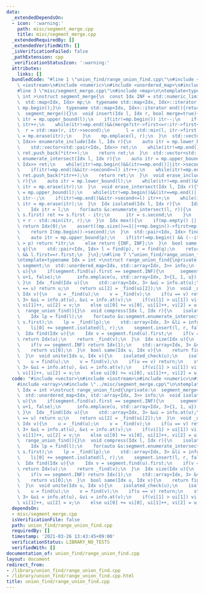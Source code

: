 ```yaml
---
data:
  _extendedDependsOn:
  - icon: ':warning:'
    path: misc/segment_merge.cpp
    title: misc/segment_merge.cpp
  _extendedRequiredBy: []
  _extendedVerifiedWith: []
  _isVerificationFailed: false
  _pathExtension: cpp
  _verificationStatusIcon: ':warning:'
  attributes:
    links: []
  bundledCode: "#line 1 \"union_find/range_union_find.cpp\"\n#include <vector>\n#include\
    \ <iostream>\n#include <numeric>\n#include <unordered_map>\n#include <array>\n\
    #line 3 \"misc/segment_merge.cpp\"\n#include <map>\n\ntemplate<typename Idx =\
    \ int >\nstruct segment_merge{\n  const Idx INF = std::numeric_limits<Idx>::max();\n\
    \  std::map<Idx, Idx> mp;\n  typename std::map<Idx, Idx>::iterator begin(){return\
    \ mp.begin();}\n  typename std::map<Idx, Idx>::iterator end(){return mp.end();}\n\
    \  segment_merge(){}\n  void insert(Idx l, Idx r, bool merge=true){\n    auto\
    \ itr = mp.upper_bound(l);\n    if(itr!=mp.begin()) itr--;\n    if(itr!=mp.end()&&(merge?itr->second<l:itr->second<=l))\
    \ itr++;\n    while(itr!=mp.end()&&(merge?itr->first<=r:itr->first<r)){\n    \
    \  r = std::max(r, itr->second);\n      l = std::min(l, itr->first);\n      itr\
    \ = mp.erase(itr);\n    }\n    mp.emplace(l, r);\n  }\n  std::vector<std::pair<Idx,\
    \ Idx>> enumerate_include(Idx l, Idx r){\n    auto itr = mp.lower_bound(l);\n\
    \    std::vector<std::pair<Idx, Idx>> ret;\n    while(itr!=mp.end()&&itr->second<=r)\
    \ ret.push_back(*itr++);\n    return ret;\n  }\n  std::vector<std::pair<Idx, Idx>>\
    \ enumerate_intersect(Idx l, Idx r){\n    auto itr = mp.upper_bound(l);\n    std::vector<std::pair<Idx,\
    \ Idx>> ret;\n    while(itr!=mp.begin()&&(itr==mp.end()||itr->second>l)) itr--;\n\
    \    if(itr!=mp.end()&&itr->second<=l) itr++;\n    while(itr!=mp.end()&&itr->first<r)\
    \ ret.push_back(*itr++);\n    return ret;\n  }\n  void erase_include(Idx l, Idx\
    \ r){\n    auto itr = mp.lower_bound(l);\n    while(itr!=mp.end()&&itr->second<=r)\
    \ itr = mp.erase(itr);\n  }\n  void erase_intersect(Idx l, Idx r){\n    auto itr\
    \ = mp.upper_bound(l);\n    while(itr!=mp.begin()&&(itr==mp.end()||itr->second>l))\
    \ itr--;\n    if(itr!=mp.end()&&itr->second<=l) itr++;\n    while(itr!=mp.end()&&itr->first<r)\
    \ itr = mp.erase(itr);\n  }\n  Idx isolated(Idx l, Idx r){\n    Idx ret = Idx(0);\n\
    \    Idx itr = l;\n    for(auto &s:enumerate_intersect(l, r)){\n      if(itr <\
    \ s.first) ret += s.first - itr;\n      itr = s.second;\n    }\n    return ret\
    \ + r - std::min(itr, r);\n  }\n  Idx mex(){\n    if(mp.empty() || mp.begin()->first!=0)\
    \ return Idx(0);\n    assert((mp.size()==1||++mp.begin()->first>mp.begin()->second));\n\
    \    return I(mp.begin()->second);\n  }\n  std::pair<Idx, Idx> find(Idx p){\n\
    \    auto itr = mp.upper_bound(p);\n    if(itr!=mp.begin() && (--itr)->second\
    \ > p) return *itr;\n    else return {INF, INF};\n  }\n  bool same(Idx p, Idx\
    \ q){\n    std::pair<Idx, Idx> l = find(p), r = find(q);\n    return l.first!=INF\
    \ && l.first==r.first;\n  }\n};\n#line 7 \"union_find/range_union_find.cpp\"\n\
    \ntemplate<typename Idx = int >\nstruct range_union_find{\nprivate:\n  segment_merge<Idx>\
    \ segment;\n  std::unordered_map<Idx, std::array<Idx, 3>> info;\n  void isolated_check(Idx\
    \ u){\n    if(segment.find(u).first == segment.INF){\n      segment.insert(u,\
    \ u+1, false);\n      info.emplace(u, std::array<Idx, 3>{1, 1, u});\n    }\n \
    \ }\n  Idx _find(Idx u){\n    std::array<Idx, 3> &ui = info.at(u);\n    if(ui[2]\
    \ == u) return u;\n    return ui[2] = _find(ui[2]);\n  }\n  void _unite(Idx u,\
    \ Idx v){\n    u = _find(u);\n    v = _find(v);\n    if(u == v) return;\n    std::array<Idx,\
    \ 3> &ui = info.at(u), &vi = info.at(v);\n    if(vi[1] > ui[1]) vi[0] += ui[0],\
    \ vi[1]++, ui[2] = v;\n    else ui[0] += vi[0], ui[1]++, vi[2] = u;\n  }\npublic:\n\
    \  range_union_find(){}\n  void compress(Idx l, Idx r){\n    isolated_check(l);\n\
    \    Idx lp = find(l);\n    for(auto &s:segment.enumerate_intersect(l, r)) _unite(lp,\
    \ s.first);\n    lp = _find(lp);\n    std::array<Idx, 3> &li = info.at(lp);\n\
    \    li[0] += segment.isolated(l, r);\n    segment.insert(l, r, false);\n  }\n\
    \  Idx find(Idx u){\n    Idx v = segment.find(u).first;\n    if(v == segment.INF)\
    \ return Idx(u);\n    return _find(v);\n  }\n  Idx size(Idx u){\n    Idx v = segment.find(u).first;\n\
    \    if(v == segment.INF) return Idx(1);\n    std::array<Idx, 3> &vi = info.at(_find(v));\n\
    \    return vi[0];\n  }\n  bool same(Idx u, Idx v){\n    return find(u) == find(v);\n\
    \  }\n  void unite(Idx u, Idx v){\n    isolated_check(u);\n    isolated_check(v);\n\
    \    u = find(u);\n    v = find(v);\n    if(u == v) return;\n    std::array<Idx,\
    \ 3> &ui = info.at(u), &vi = info.at(v);\n    if(vi[1] > ui[1]) vi[0] += ui[0],\
    \ vi[1]++, ui[2] = v;\n    else ui[0] += vi[0], ui[1]++, vi[2] = u;\n  }\n};\n"
  code: "#include <vector>\n#include <iostream>\n#include <numeric>\n#include <unordered_map>\n\
    #include <array>\n#include \"../misc/segment_merge.cpp\"\n\ntemplate<typename\
    \ Idx = int >\nstruct range_union_find{\nprivate:\n  segment_merge<Idx> segment;\n\
    \  std::unordered_map<Idx, std::array<Idx, 3>> info;\n  void isolated_check(Idx\
    \ u){\n    if(segment.find(u).first == segment.INF){\n      segment.insert(u,\
    \ u+1, false);\n      info.emplace(u, std::array<Idx, 3>{1, 1, u});\n    }\n \
    \ }\n  Idx _find(Idx u){\n    std::array<Idx, 3> &ui = info.at(u);\n    if(ui[2]\
    \ == u) return u;\n    return ui[2] = _find(ui[2]);\n  }\n  void _unite(Idx u,\
    \ Idx v){\n    u = _find(u);\n    v = _find(v);\n    if(u == v) return;\n    std::array<Idx,\
    \ 3> &ui = info.at(u), &vi = info.at(v);\n    if(vi[1] > ui[1]) vi[0] += ui[0],\
    \ vi[1]++, ui[2] = v;\n    else ui[0] += vi[0], ui[1]++, vi[2] = u;\n  }\npublic:\n\
    \  range_union_find(){}\n  void compress(Idx l, Idx r){\n    isolated_check(l);\n\
    \    Idx lp = find(l);\n    for(auto &s:segment.enumerate_intersect(l, r)) _unite(lp,\
    \ s.first);\n    lp = _find(lp);\n    std::array<Idx, 3> &li = info.at(lp);\n\
    \    li[0] += segment.isolated(l, r);\n    segment.insert(l, r, false);\n  }\n\
    \  Idx find(Idx u){\n    Idx v = segment.find(u).first;\n    if(v == segment.INF)\
    \ return Idx(u);\n    return _find(v);\n  }\n  Idx size(Idx u){\n    Idx v = segment.find(u).first;\n\
    \    if(v == segment.INF) return Idx(1);\n    std::array<Idx, 3> &vi = info.at(_find(v));\n\
    \    return vi[0];\n  }\n  bool same(Idx u, Idx v){\n    return find(u) == find(v);\n\
    \  }\n  void unite(Idx u, Idx v){\n    isolated_check(u);\n    isolated_check(v);\n\
    \    u = find(u);\n    v = find(v);\n    if(u == v) return;\n    std::array<Idx,\
    \ 3> &ui = info.at(u), &vi = info.at(v);\n    if(vi[1] > ui[1]) vi[0] += ui[0],\
    \ vi[1]++, ui[2] = v;\n    else ui[0] += vi[0], ui[1]++, vi[2] = u;\n  }\n};\n"
  dependsOn:
  - misc/segment_merge.cpp
  isVerificationFile: false
  path: union_find/range_union_find.cpp
  requiredBy: []
  timestamp: '2021-03-26 13:43:45+09:00'
  verificationStatus: LIBRARY_NO_TESTS
  verifiedWith: []
documentation_of: union_find/range_union_find.cpp
layout: document
redirect_from:
- /library/union_find/range_union_find.cpp
- /library/union_find/range_union_find.cpp.html
title: union_find/range_union_find.cpp
---
```

